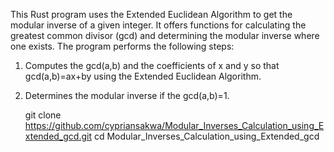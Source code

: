 This Rust program uses the Extended Euclidean Algorithm to get the modular inverse of a given integer. 
It offers functions for calculating the greatest common divisor (gcd) and determining the modular inverse where one exists.
The program performs the following steps:
1. Computes the gcd(a,b) and the coefficients of x and y so that gcd(a,b)=ax+by using the Extended Euclidean Algorithm.
2. Determines the modular inverse if the gcd(a,b)=1.

   git clone https://github.com/cypriansakwa/Modular_Inverses_Calculation_using_Extended_gcd.git
   cd Modular_Inverses_Calculation_using_Extended_gcd
